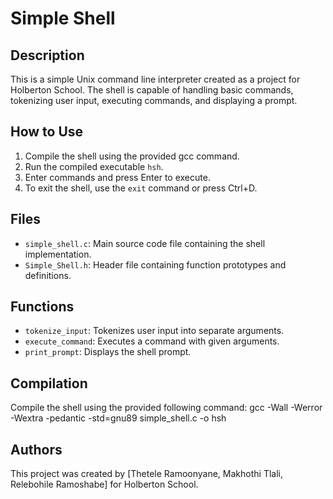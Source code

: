 # Simple Shell

## Description

This is a simple Unix command line interpreter created as a project for Holberton School. The shell is capable of handling basic commands, tokenizing user input, executing commands, and displaying a prompt.

## How to Use

1. Compile the shell using the provided gcc command.
2. Run the compiled executable `hsh`.
3. Enter commands and press Enter to execute.
4. To exit the shell, use the `exit` command or press Ctrl+D.

## Files

- `simple_shell.c`: Main source code file containing the shell implementation.
- `Simple_Shell.h`: Header file containing function prototypes and definitions.

## Functions

- `tokenize_input`: Tokenizes user input into separate arguments.
- `execute_command`: Executes a command with given arguments.
- `print_prompt`: Displays the shell prompt.

## Compilation

Compile the shell using the provided following command:
gcc -Wall -Werror -Wextra -pedantic -std=gnu89 simple_shell.c -o hsh

## Authors

This project was created by [Thetele Ramoonyane, Makhothi Tlali, Relebohile Ramoshabe] for Holberton School.
